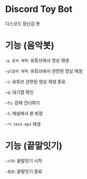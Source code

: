 # Discord Toy Bot
디스코드 장난감 봇

# 기능 (음악봇)
`~p 음악 제목`: 유튜브에서 영상 재생

`~pl음악 제목`: 유튜브에서 관련된 영상 재생

`~c`: 유튜브 관련된 영상 재생 종료

`~q`: 대기열 확인

`~fs`: 강제 건너뛰기

`~l`: 채널에서 봇 퇴장

`~ㅋ`: `test.mp3` 재생

# 기능 (끝말잇기)
`~시작`: 끝말잇기 시작

`~종료`: 끝말잇기 종료
